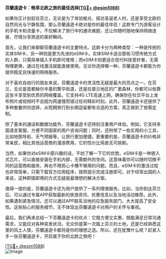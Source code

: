 **芬蘭遠遊卡：畅享北欧之旅的最佳选择[[TG💪+ @esim1088](https://t.me/s/esim1088)]**

如果你正计划前往芬兰，无论是为了体验极光、探访圣诞老人村，还是享受北欧的自然风光与宁静氛围，那么芬蘭遠遊卡绝对是你的最佳伴侣！这款专门为游客设计的手机卡和流量卡，不仅解决了旅行中的通讯难题，还让你随时随地保持网络连接，尽情分享旅途的美好瞬间。

首先，让我们来聊聊芬蘭遠遊卡的主要特点。这款卡分为两种类型：一种是传统的实体SIM卡，另一种则是更为先进的eSIM卡。实体SIM卡适合那些习惯传统方式的人群，只需简单插入手机即可使用；而eSIM卡则更适合现代科技爱好者，无需物理更换，通过在线激活就能直接使用。无论你选择哪一种，芬蘭遠遊卡都能为你提供稳定且快速的网络服务。

对于喜欢自由行的朋友来说，芬蘭遠遊卡的灵活性无疑是最大的亮点之一。在芬兰，无论是首都赫尔辛基的繁华街道，还是拉普兰地区的广袤森林，你都可以依靠这张卡享受到优质的网络覆盖。它支持4G LTE高速上网，确保你在社交平台上发布照片或视频时不会因为网速慢而错过任何精彩时刻。此外，芬蘭遠遊卡还提供了多种套餐供你选择，从短期旅行到长期逗留都有合适的方案，真正做到了按需定制。

除了基本的通话和数据功能外，芬蘭遠遊卡还特别注重用户体验。例如，它支持多国语言客服，方便不同国家的用户咨询问题；同时，还附带了一些实用的小工具，比如地图导航、天气预报等，让旅行更加便捷。更重要的是，芬蘭遠遊卡的价格非常亲民，相比其他运营商的漫游费用，它的性价比简直无可挑剔。

当然，如果你对eSIM卡感兴趣的话，不妨了解一下它的优势。eSIM卡是一种嵌入式芯片，可以直接安装在手机内部，无需额外的空间。这意味着你可以随时切换不同的运营商和服务，再也不用担心卡槽不够用的问题。而且，eSIM卡的激活过程也非常简单，只需下载官方应用程序，按照提示完成注册即可。对于经常出国的人来说，这种即插即用的方式无疑是最理想的解决方案。

值得一提的是，芬蘭遠遊卡还为用户提供了一系列增值服务。比如，当你到达芬兰后，可以通过专属APP获取最新的旅游资讯、优惠信息以及当地活动推荐。此外，如果遇到紧急情况，还可以通过APP联系当地的应急服务部门，大大提高了安全性。这些贴心的服务细节，无不体现出芬蘭遠遊卡对用户的关怀与重视。

最后，我们再来总结一下芬蘭遠遊卡的优点：它既方便又实惠，既能满足日常沟通需求，又能应对各种突发状况。无论你是第一次踏上芬兰的土地，还是已经熟悉这里的风土人情，芬蘭遠遊卡都将是你的理想之选。所以，还在犹豫什么呢？赶紧入手一张芬蘭遠遊卡，开启属于你的北欧之旅吧！

[[TG💪+ @esim1088](https://t.me/s/esim1088)]  
![Image](https://i.postimg.cc/4NQfJmqS/Snipaste-2025-05-13-00-14-12.png)